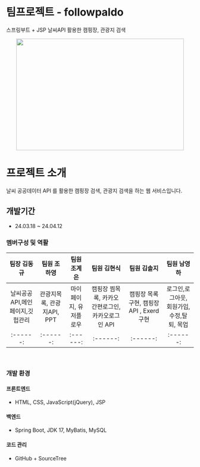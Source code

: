 <link rel="stylesheet" as="style" crossorigin href="https://cdn.jsdelivr.net/gh/orioncactus/pretendard@v1.3.9/dist/web/variable/pretendardvariable.min.css" />

# 팀프로젝트 - followpaldo
스프링부트 + JSP 날씨API 활용한 캠핑장, 관광지 검색
<br>
<p align="center"><img src="https://github.com/followpaldo/followpaldo_project/assets/151708233/333d689f-b45a-498f-9b56-4318beda2421" width="450" height="300"></p>




# 프로젝트 소개
날씨 공공데이터 API 를 활용한 캠핑장 검색, 관광지 검색을 하는 웹 서비스입니다.
<br>

## 개발기간 
* 24.03.18 ~ 24.04.12

### 멤버구성 및 역활

<div align="center">

| **팀장 김동규** | **팀원 조하영** | **팀원 조계은** | **팀원 김현식** | **팀원 김솔지** |  **팀원 남영하** | 
| :------: |  :------: | :------: | :------: | :------: | :------: |
| 날씨공공API,메인페이지,깃헙관리|관광지목록, 관광지API, PPT|마이페이지, 유저플로우|캠핑장 찜목록, 카카오 간편로그인, 카카오로그인 API|캠핑장 목록구현, 캠핑장 API , Exerd 구현|로그인,로그아웃, 회원가입,수정,탈퇴, 목업|
| :------: |  :------: | :------: | :------: | :------: | :------: |
</div>
<br>

### 개발 환경

#### 프론트엔드
- HTML, CSS, JavaScript(jQuery), JSP
#### 백엔드
- Spring Boot, JDK 17, MyBatis, MySQL
#### 코드 관리
- GitHub + SourceTree

</div>
  
